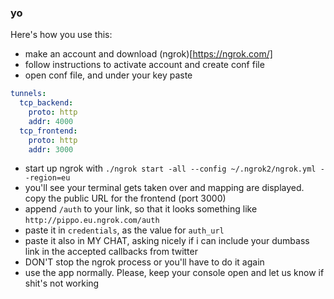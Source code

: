 ### yo

Here's how you use this:

- make an account and download (ngrok)[https://ngrok.com/]
- follow instructions to activate account and create conf file
- open conf file, and under your key paste

```yml
tunnels:
  tcp_backend:
    proto: http
    addr: 4000
  tcp_frontend:
    proto: http
    addr: 3000
```

- start up ngrok with `./ngrok start -all --config ~/.ngrok2/ngrok.yml --region=eu`
- you'll see your terminal gets taken over and mapping are displayed. copy the public URL for the frontend (port 3000)
- append `/auth` to your link, so that it looks something like `http://pippo.eu.ngrok.com/auth`
- paste it in `credentials`, as the value for `auth_url`
- paste it also in MY CHAT, asking nicely if i can include your dumbass link in the accepted callbacks from twitter
- DON'T stop the ngrok process or you'll have to do it again
- use the app normally. Please, keep your console open and let us know if shit's not working
